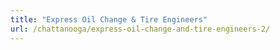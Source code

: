 ```yaml
---
title: "Express Oil Change & Tire Engineers"
url: /chattanooga/express-oil-change-and-tire-engineers-2/
---
```


